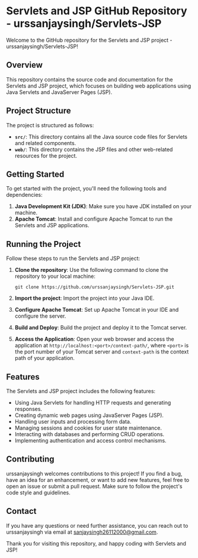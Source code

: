 # Servlets and JSP GitHub Repository - urssanjaysingh/Servlets-JSP

Welcome to the GitHub repository for the Servlets and JSP project - urssanjaysingh/Servlets-JSP!

## Overview

This repository contains the source code and documentation for the Servlets and JSP project, which focuses on building web applications using Java Servlets and JavaServer Pages (JSP).

## Project Structure

The project is structured as follows:

- **`src/`**: This directory contains all the Java source code files for Servlets and related components.
- **`web/`**: This directory contains the JSP files and other web-related resources for the project.

## Getting Started

To get started with the project, you'll need the following tools and dependencies:

1. **Java Development Kit (JDK)**: Make sure you have JDK installed on your machine.
2. **Apache Tomcat**: Install and configure Apache Tomcat to run the Servlets and JSP applications.

## Running the Project

Follow these steps to run the Servlets and JSP project:

1. **Clone the repository**: Use the following command to clone the repository to your local machine:

   ```
   git clone https://github.com/urssanjaysingh/Servlets-JSP.git
   ```

2. **Import the project**: Import the project into your Java IDE.

3. **Configure Apache Tomcat**: Set up Apache Tomcat in your IDE and configure the server.

4. **Build and Deploy**: Build the project and deploy it to the Tomcat server.

5. **Access the Application**: Open your web browser and access the application at `http://localhost:<port>/context-path/`, where `<port>` is the port number of your Tomcat server and `context-path` is the context path of your application.

## Features

The Servlets and JSP project includes the following features:

- Using Java Servlets for handling HTTP requests and generating responses.
- Creating dynamic web pages using JavaServer Pages (JSP).
- Handling user inputs and processing form data.
- Managing sessions and cookies for user state maintenance.
- Interacting with databases and performing CRUD operations.
- Implementing authentication and access control mechanisms.

## Contributing

urssanjaysingh welcomes contributions to this project! If you find a bug, have an idea for an enhancement, or want to add new features, feel free to open an issue or submit a pull request. Make sure to follow the project's code style and guidelines.

## Contact

If you have any questions or need further assistance, you can reach out to urssanjaysingh via email at sanjaysingh26112000@gmail.com.

Thank you for visiting this repository, and happy coding with Servlets and JSP!

